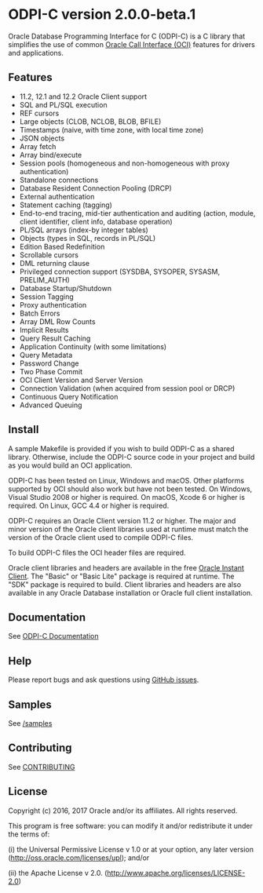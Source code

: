 # ODPI-C version 2.0.0-beta.1

Oracle Database Programming Interface for C (ODPI-C) is a C library that
simplifies the use of common
[Oracle Call Interface (OCI)](http://www.oracle.com/technetwork/database/features/oci/index.html)
features for drivers and applications.

## Features

- 11.2, 12.1 and 12.2 Oracle Client support
- SQL and PL/SQL execution
- REF cursors
- Large objects (CLOB, NCLOB, BLOB, BFILE)
- Timestamps (naive, with time zone, with local time zone)
- JSON objects
- Array fetch
- Array bind/execute
- Session pools (homogeneous and non-homogeneous with proxy authentication)
- Standalone connections
- Database Resident Connection Pooling (DRCP)
- External authentication
- Statement caching (tagging)
- End-to-end tracing, mid-tier authentication and auditing (action, module,
  client identifier, client info, database operation)
- PL/SQL arrays (index-by integer tables)
- Objects (types in SQL, records in PL/SQL)
- Edition Based Redefinition
- Scrollable cursors
- DML returning clause
- Privileged connection support (SYSDBA, SYSOPER, SYSASM, PRELIM_AUTH)
- Database Startup/Shutdown
- Session Tagging
- Proxy authentication
- Batch Errors
- Array DML Row Counts
- Implicit Results
- Query Result Caching
- Application Continuity (with some limitations)
- Query Metadata
- Password Change
- Two Phase Commit
- OCI Client Version and Server Version
- Connection Validation (when acquired from session pool or DRCP)
- Continuous Query Notification
- Advanced Queuing


## Install

A sample Makefile is provided if you wish to build ODPI-C as a shared
library. Otherwise, include the ODPI-C source code in your project
and build as you would build an OCI application.

ODPI-C has been tested on Linux, Windows and macOS.  Other platforms
supported by OCI should also work but have not been tested.  On
Windows, Visual Studio 2008 or higher is required.  On macOS, Xcode 6
or higher is required.  On Linux, GCC 4.4 or higher is required.

ODPI-C requires an Oracle Client version 11.2 or higher.  The major
and minor version of the Oracle client libraries used at runtime must
match the version of the Oracle client used to compile ODPI-C files.

To build ODPI-C files the OCI header files are required.

Oracle client libraries and headers are available in the free
[Oracle Instant Client](http://www.oracle.com/technetwork/database/features/instant-client/index.html).
The "Basic" or "Basic Lite" package is required at runtime.  The "SDK"
package is required to build.  Client libraries and headers are also
available in any Oracle Database installation or Oracle full client
installation.


## Documentation

See [ODPI-C Documentation](https://oracle.github.io/odpi/doc/index.html)

## Help

Please report bugs and ask questions using [GitHub issues](https://github.com/oracle/odpi/issues).

## Samples

See [/samples](https://github.com/oracle/odpi/tree/master/samples)

## Contributing

See [CONTRIBUTING](https://github.com/oracle/odpi/blob/master/CONTRIBUTING.md)

## License

Copyright (c) 2016, 2017 Oracle and/or its affiliates.  All rights reserved.

This program is free software: you can modify it and/or redistribute it under
the terms of:

(i)  the Universal Permissive License v 1.0 or at your option, any
     later version (<http://oss.oracle.com/licenses/upl>); and/or

(ii) the Apache License v 2.0. (<http://www.apache.org/licenses/LICENSE-2.0>)
